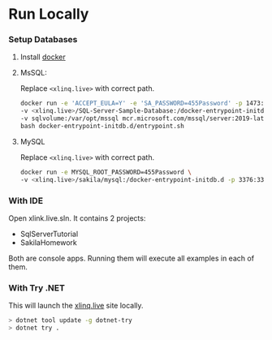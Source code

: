 # Run Locally

### Setup Databases

1. Install [docker](https://www.docker.com/)
1. MsSQL:

    Replace `<xlinq.live>` with correct path.

    ```sh
    docker run -e 'ACCEPT_EULA=Y' -e 'SA_PASSWORD=455Password' -p 1473:1433 -d \
    -v <xlinq.live>/SQL-Server-Sample-Database:/docker-entrypoint-initdb.d \
    -v sqlvolume:/var/opt/mssql mcr.microsoft.com/mssql/server:2019-latest \
    bash docker-entrypoint-initdb.d/entrypoint.sh
    ```

1. MySQL

    Replace `<xlinq.live>` with correct path.

    ```sh
    docker run -e MYSQL_ROOT_PASSWORD=455Password \
    -v <xlinq.live>/sakila/mysql:/docker-entrypoint-initdb.d -p 3376:3306 -d mysql:8
    ```

### With IDE

Open xlink.live.sln. It contains 2 projects:

- SqlServerTutorial
- SakilaHomework

Both are console apps. Running them will execute all examples in each of them.

### With Try .NET

This will launch the [xlinq.live](http://xlinq.live) site locally.

```sh
> dotnet tool update -g dotnet-try
> dotnet try .
```
